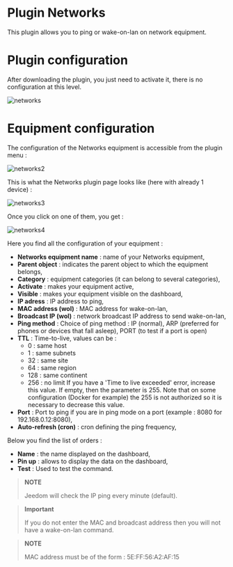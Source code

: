 # Plugin Networks

This plugin allows you to ping or wake-on-lan on network equipment.

# Plugin configuration 

After downloading the plugin, you just need to activate it, there is no configuration at this level.

![networks](../images/networks.PNG)

# Equipment configuration 

The configuration of the Networks equipment is accessible from the plugin menu :

![networks2](../images/networks2.PNG)

This is what the Networks plugin page looks like (here with already 1 device) :

![networks3](../images/networks3.PNG)

Once you click on one of them, you get :

![networks4](../images/networks4.PNG)

Here you find all the configuration of your equipment :

-   **Networks equipment name** : name of your Networks equipment,
-   **Parent object** : indicates the parent object to which the equipment belongs,
-   **Category** : equipment categories (it can belong to several categories),
-   **Activate** : makes your equipment active,
-   **Visible** : makes your equipment visible on the dashboard,
-   **IP adress** : IP address to ping,
-   **MAC address (wol)** : MAC address for wake-on-lan,
-   **Broadcast IP (wol)** : network broadcast IP address to send wake-on-lan,
-   **Ping method** : Choice of ping method : IP (normal), ARP (preferred for phones or devices that fall asleep), PORT (to test if a port is open)
-   **TTL** : Time-to-live, values can be : 
    - 0 : same host
    - 1 : same subnets
    - 32 : same site
    - 64 : same region
    - 128 : same continent
    - 256 : no limit
    If you have a 'Time to live exceeded' error, increase this value. If empty, then the parameter is 255. Note that on some configuration (Docker for example) the 255 is not authorized so it is necessary to decrease this value.
-   **Port** : Port to ping if you are in ping mode on a port (example : 8080 for 192.168.0.12:8080),
-   **Auto-refresh (cron)** : cron defining the ping frequency,

Below you find the list of orders :

-   **Name** : the name displayed on the dashboard,
-   **Pin up** : allows to display the data on the dashboard,
-   **Test** : Used to test the command.

> **NOTE**
>
> Jeedom will check the IP ping every minute (default).

> **Important**
>
> If you do not enter the MAC and broadcast address then you will not have a wake-on-lan command.

> **NOTE**
>
> MAC address must be of the form : 5E:FF:56:A2:AF:15
